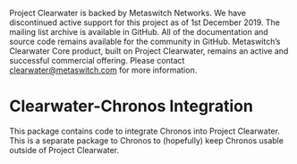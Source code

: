 Project Clearwater is backed by Metaswitch Networks.  We have discontinued active support for this project as of 1st December 2019.  The mailing list archive is available in GitHub.  All of the documentation and source code remains available for the community in GitHub.  Metaswitch’s Clearwater Core product, built on Project Clearwater, remains an active and successful commercial offering.  Please contact clearwater@metaswitch.com for more information.

# Clearwater-Chronos Integration

This package contains code to integrate Chronos into Project Clearwater.  This
is a separate package to Chronos to (hopefully) keep Chronos usable outside of
Project Clearwater.
